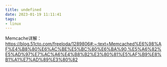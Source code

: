 ```yaml
---
title: undefined
date: 2023-01-19 11:11:41
tags:
- linux
---
```


Memcache详解：https://blog.51cto.com/freeloda/1289806#:~:text=Memcached%E6%98%AF%E4%B8%80%E6%AC%BE%E5%BC%80%E6%BA%90,%E5%A6%82%E5%AD%97%E7%AC%A6%E4%B8%B2%E3%80%81%E5%AF%B9%E8%B1%A1%E7%AD%89%E3%80%82